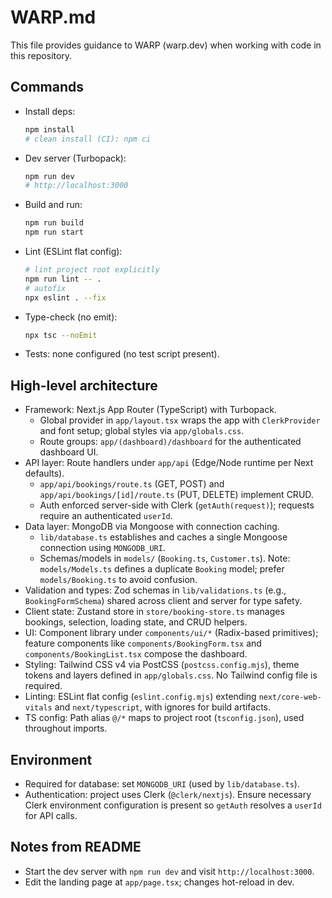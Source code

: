 # WARP.md

This file provides guidance to WARP (warp.dev) when working with code in this repository.

## Commands

- Install deps:
  ```bash
  npm install
  # clean install (CI): npm ci
  ```
- Dev server (Turbopack):
  ```bash
  npm run dev
  # http://localhost:3000
  ```
- Build and run:
  ```bash
  npm run build
  npm run start
  ```
- Lint (ESLint flat config):
  ```bash
  # lint project root explicitly
  npm run lint -- .
  # autofix
  npx eslint . --fix
  ```
- Type-check (no emit):
  ```bash
  npx tsc --noEmit
  ```
- Tests: none configured (no test script present).

## High-level architecture

- Framework: Next.js App Router (TypeScript) with Turbopack.
  - Global provider in `app/layout.tsx` wraps the app with `ClerkProvider` and font setup; global styles via `app/globals.css`.
  - Route groups: `app/(dashboard)/dashboard` for the authenticated dashboard UI.
- API layer: Route handlers under `app/api` (Edge/Node runtime per Next defaults).
  - `app/api/bookings/route.ts` (GET, POST) and `app/api/bookings/[id]/route.ts` (PUT, DELETE) implement CRUD.
  - Auth enforced server-side with Clerk (`getAuth(request)`); requests require an authenticated `userId`.
- Data layer: MongoDB via Mongoose with connection caching.
  - `lib/database.ts` establishes and caches a single Mongoose connection using `MONGODB_URI`.
  - Schemas/models in `models/` (`Booking.ts`, `Customer.ts`). Note: `models/Models.ts` defines a duplicate `Booking` model; prefer `models/Booking.ts` to avoid confusion.
- Validation and types: Zod schemas in `lib/validations.ts` (e.g., `BookingFormSchema`) shared across client and server for type safety.
- Client state: Zustand store in `store/booking-store.ts` manages bookings, selection, loading state, and CRUD helpers.
- UI: Component library under `components/ui/*` (Radix-based primitives); feature components like `components/BookingForm.tsx` and `components/BookingList.tsx` compose the dashboard.
- Styling: Tailwind CSS v4 via PostCSS (`postcss.config.mjs`), theme tokens and layers defined in `app/globals.css`. No Tailwind config file is required.
- Linting: ESLint flat config (`eslint.config.mjs`) extending `next/core-web-vitals` and `next/typescript`, with ignores for build artifacts.
- TS config: Path alias `@/*` maps to project root (`tsconfig.json`), used throughout imports.

## Environment

- Required for database: set `MONGODB_URI` (used by `lib/database.ts`).
- Authentication: project uses Clerk (`@clerk/nextjs`). Ensure necessary Clerk environment configuration is present so `getAuth` resolves a `userId` for API calls.

## Notes from README

- Start the dev server with `npm run dev` and visit `http://localhost:3000`.
- Edit the landing page at `app/page.tsx`; changes hot-reload in dev.
